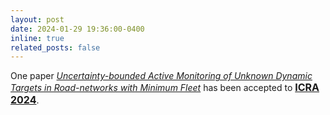 ```yaml
---
layout: post
date: 2024-01-29 19:36:00-0400
inline: true
related_posts: false
---
```


One paper <a href="https://arxiv.org/pdf/2309.08322" target="_blank"><i>Uncertainty-bounded Active Monitoring of Unknown Dynamic Targets in Road-networks with Minimum Fleet</i></a> has been
accepted to <a style="font-size: 16px;" href="https://2024.ieee-icra.org/" target="_blank"><b>ICRA 2024</b></a>.
